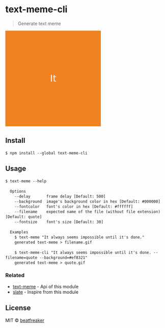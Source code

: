 # text-meme-cli

> Generate text meme

<img src="meme.gif" width="300">

## Install

```
$ npm install --global text-meme-cli
```


## Usage

```
$ text-meme --help

  Options
    --delay       frame delay [Default: 500]
    --background  image's background color in hex [Default: #000000]
    --fontcolor   font's color in hex [Default: #ffffff]
    --filename    expected name of the file (without file extension) [Default: quote]
    --fontsize    font's size [Default: 30]

  Examples
    $ text-meme "It always seems impossible until it's done."
    generated text-meme > filename.gif
    
    $ text-meme-cli "It always seems impossible until it's done. --filename=quote --background=#ef8321"
    generated text-meme > quote.gif
```


### Related

- [text-meme](https://github.com/beatfreaker/text-meme/) - Api of this module
- [slate](https://github.com/bitshadow/slate) - Inspire from this module


## License

MIT © [beatfreaker](https://beatfreaker.github.io)
